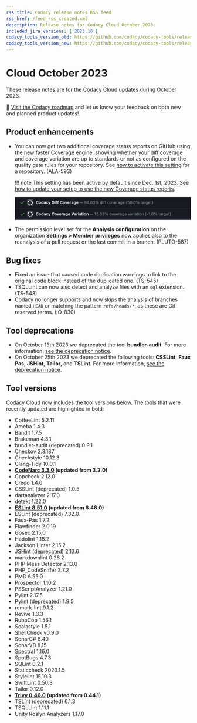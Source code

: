 ```yaml
---
rss_title: Codacy release notes RSS feed
rss_href: /feed_rss_created.xml
description: Release notes for Codacy Cloud October 2023.
included_jira_versions: ['2023.10']
codacy_tools_version_old: https://github.com/codacy/codacy-tools/releases/tag/7.10.32
codacy_tools_version_new: https://github.com/codacy/codacy-tools/releases/tag/7.10.80
---
```


# Cloud October 2023

These release notes are for the Codacy Cloud updates during October 2023.

📢 [Visit the Codacy roadmap](https://roadmap.codacy.com) and <span class="skip-vale">let us know</span> your feedback on both new and planned product updates!

## Product enhancements

-   You can now get two additional coverage status reports on GitHub using the new faster Coverage engine, showing whether your diff coverage and coverage variation are up to standards or not as configured on the quality gate rules for your repository. See [how to activate this setting](../../repositories-configure/integrations/github-integration.md#new-coverage-engine) for a repository. (ALA-593)

    !!! note
        This setting has been active by default since Dec. 1st, 2023. See [how to update your setup to use the new Coverage status reports](./cloud-2023-12-01-new-coverage-engine-status-reports.md).

    ![New Coverage status report](../images/ala-593.png)

-   The permission level set for the **Analysis configuration** on the organization **Settings > Member privileges** now applies also to the reanalysis of a pull request or the last commit in a branch. (PLUTO-587)

## Bug fixes

-   Fixed an issue that caused code duplication warnings to link to the original code block instead of the duplicated one. (TS-545)
-   TSQLLint can now also detect and analyze files with an `sql` extension. (TS-543)
-   Codacy no longer supports and now skips the analysis of branches named `HEAD` or matching the pattern `refs/heads/*`, as these are Git reserved terms. (IO-830)

## Tool deprecations

-   On October 13th 2023 we deprecated the tool **bundler-audit**. For more information, [see the deprecation notice](./cloud-2023-10-13-bundler-audit-deprecation.md).
-   On October 25th 2023 we deprecated the following tools: **CSSLint**, **Faux Pas**, **JSHint**, **Tailor**, and **TSLint**. For more information, [see the deprecation notice](./cloud-2023-10-25-csslint-jshint-fauxpas-tailor-tslint-deprecation.md).

## Tool versions

Codacy Cloud now includes the tool versions below. The tools that were recently updated are highlighted in bold:

-   CoffeeLint 5.2.11
-   Ameba 1.4.3
-   Bandit 1.7.5
-   Brakeman 4.3.1
-   bundler-audit (deprecated) 0.9.1
-   Checkov 2.3.187
-   Checkstyle 10.12.3
-   Clang-Tidy 10.0.1
-   **[CodeNarc 3.3.0](https://github.com/CodeNarc/CodeNarc/blob/master/CHANGELOG.md) (updated from 3.2.0)**
-   Cppcheck 2.12.0
-   Credo 1.4.0
-   CSSLint (deprecated) 1.0.5
-   dartanalyzer 2.17.0
-   detekt 1.22.0
-   **[ESLint 8.51.0](https://github.com/eslint/eslint/releases/tag/v8.51.0) (updated from 8.48.0)**
-   ESLint (deprecated) 7.32.0
-   Faux-Pas 1.7.2
-   Flawfinder 2.0.19
-   Gosec 2.15.0
-   Hadolint 1.18.2
-   Jackson Linter 2.15.2
-   JSHint (deprecated) 2.13.6
-   markdownlint 0.26.2
-   PHP Mess Detector 2.13.0
-   PHP_CodeSniffer 3.7.2
-   PMD 6.55.0
-   Prospector 1.10.2
-   PSScriptAnalyzer 1.21.0
-   Pylint 2.17.5
-   Pylint (deprecated) 1.9.5
-   remark-lint 9.1.2
-   Revive 1.3.3
-   RuboCop 1.56.1
-   Scalastyle 1.5.1
-   ShellCheck v0.9.0
-   SonarC# 8.40
-   SonarVB 8.15
-   Spectral 1.16.0
-   SpotBugs 4.7.3
-   SQLint 0.2.1
-   Staticcheck 2023.1.5
-   Stylelint 15.10.3
-   SwiftLint 0.50.3
-   Tailor 0.12.0
-   **[Trivy 0.46.0](https://github.com/aquasecurity/trivy/releases/tag/v0.46.0) (updated from 0.44.1)**
-   TSLint (deprecated) 6.1.3
-   TSQLLint 1.11.1
-   Unity Roslyn Analyzers 1.17.0
